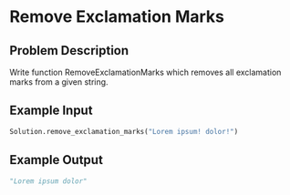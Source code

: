 # Remove Exclamation Marks

## Problem Description

Write function RemoveExclamationMarks which removes all exclamation marks from a given string.

## Example Input

```python
Solution.remove_exclamation_marks("Lorem ipsum! dolor!")
```

## Example Output

```python
"Lorem ipsum dolor"
```
